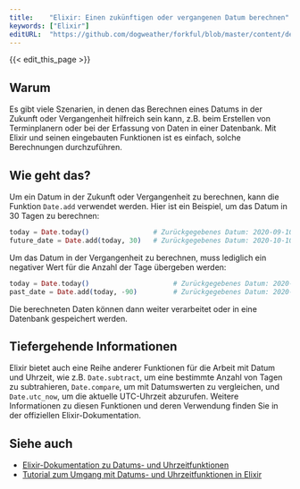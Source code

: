 ```yaml
---
title:    "Elixir: Einen zukünftigen oder vergangenen Datum berechnen"
keywords: ["Elixir"]
editURL:  "https://github.com/dogweather/forkful/blob/master/content/de/elixir/calculating-a-date-in-the-future-or-past.md"
---
```


{{< edit_this_page >}}

## Warum
Es gibt viele Szenarien, in denen das Berechnen eines Datums in der Zukunft oder Vergangenheit hilfreich sein kann, z.B. beim Erstellen von Terminplanern oder bei der Erfassung von Daten in einer Datenbank. Mit Elixir und seinen eingebauten Funktionen ist es einfach, solche Berechnungen durchzuführen.

## Wie geht das?
Um ein Datum in der Zukunft oder Vergangenheit zu berechnen, kann die Funktion `Date.add` verwendet werden. Hier ist ein Beispiel, um das Datum in 30 Tagen zu berechnen:

```Elixir
today = Date.today()                # Zurückgegebenes Datum: 2020-09-10
future_date = Date.add(today, 30)   # Zurückgegebenes Datum: 2020-10-10
```

Um das Datum in der Vergangenheit zu berechnen, muss lediglich ein negativer Wert für die Anzahl der Tage übergeben werden:

```Elixir
today = Date.today()                     # Zurückgegebenes Datum: 2020-09-10
past_date = Date.add(today, -90)         # Zurückgegebenes Datum: 2020-06-12
```

Die berechneten Daten können dann weiter verarbeitet oder in eine Datenbank gespeichert werden.

## Tiefergehende Informationen
Elixir bietet auch eine Reihe anderer Funktionen für die Arbeit mit Datum und Uhrzeit, wie z.B. `Date.subtract`, um eine bestimmte Anzahl von Tagen zu subtrahieren, `Date.compare`, um mit Datumswerten zu vergleichen, und `Date.utc_now`, um die aktuelle UTC-Uhrzeit abzurufen. Weitere Informationen zu diesen Funktionen und deren Verwendung finden Sie in der offiziellen Elixir-Dokumentation.

## Siehe auch
- [Elixir-Dokumentation zu Datums- und Uhrzeitfunktionen](https://hexdocs.pm/elixir/Date.html)
- [Tutorial zum Umgang mit Datums- und Uhrzeitfunktionen in Elixir](https://elixirschool.com/de/lessons/advanced/date-time/)